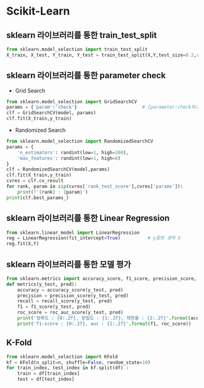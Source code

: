 # Scikit-Learn

## sklearn 라이브러리를 통한 train_test_split
```python
from sklearn.model_selection import train_test_split
X_train, X_test, Y_train, Y_test = train_test_split(X,Y,test_size=0.2,random_state=30)
```

## sklearn 라이브러리를 통한 parameter check
- Grid Search
```python
from sklearn.model_selection import GridSearchCV
params = {'param':'check'}                        # {parameter:check하고 싶은 수치} 등록
clf = GridSearchCV(model, params)
clf.fit(X_train,y_train)
```
- Randomized Search
```python
from sklearn.model_selection import RandomizedSearchCV
params = {
    'n_estimators': randint(low=1, high=200),
    'max_features': randint(low=1, high=8)
}
clf = RandomizedSearchCV(model,params)
clf.fit(X_train,y_train)
cvres = clf.cv_result
for rank, param in zip(cvres['rank_test_score'],cvres['params']):
    print(f'{rank} : {param}')
print(clf.best_params_)
```

## sklearn 라이브러리를 통한 Linear Regression
```python
from sklearn.linear_model import LinearRegression
reg = LinearRegression(fit_intercept=True)          # y절편 생략 X
reg.fit(X,Y)
```

## sklearn 라이브러리를 통한 모델 평가
```python
from sklearn.metrics import accuracy_score, f1_score, precision_score, recall_score, roc_auc_score
def metrics(y_test, pred):
    accuracy = accuracy_score(y_test, pred)
    precision = precision_score(y_test, pred)
    recall = recall_score(y_test, pred)
    f1 = f1_score(y_test, pred)
    roc_score = roc_auc_score(y_test, pred)
    print('정확도 : {0:.2f}, 정밀도 : {1:.2f}, 재현율 : {2:.2f}'.format(accuracy, precision, recall))
    print('f1-score : {0:.2f}, auc : {1:.2f}'.format(f1, roc_score))
```

## K-Fold
```python
from sklearn.model_selection import KFold
kf = KFold(n_split=n, shuffle=False, random_state=10)
for train_index, test_index in kf.split(df) :
    train = df[train_index]
    test = df[test_index]
```